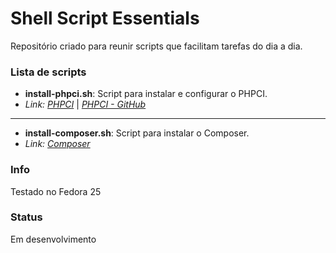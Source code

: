 # Shell Script Essentials

Repositório criado para reunir scripts que facilitam tarefas do dia a dia.

### Lista de scripts

- **install-phpci.sh**: Script para instalar e configurar o PHPCI.
- *Link: [PHPCI](https://www.phptesting.org/)* | *[PHPCI - GitHub](https://github.com/block8/phpci)*

---

- **install-composer.sh**: Script para instalar o Composer.
- *Link: [Composer](https://getcomposer.org/)*

### Info
Testado no Fedora 25

### Status
Em desenvolvimento